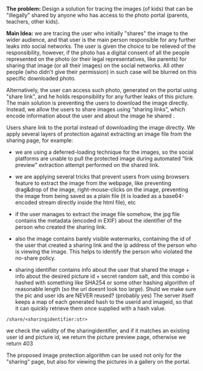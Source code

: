 **The problem:** Design a solution for tracing the images (of kids) that can be "illegally" shared by anyone who has access to the photo portal (parents, teachers, other kids). 

**Main Idea:** we are tracing the user who initially "shares" the image to the wider audience, and that user is the main person responsible for any further leaks into social networks. 
The user is given the choice to be relieved of the responsibility, however, if the photo has a digital consent of all the people represented on the photo (or their legal representatives, like parents) for sharing that image (or all their images) on the social networks. All other people (who didn't give their permission) in such case will be blurred on this specific downloaded photo.

Alternatively, the user can access such photo, generated on the portal using "share link", and he holds responsibility for any further leaks of this picture.
The main solution is preventing the users to download the image directly. Instead, we allow the users to share images using “sharing links”, which encode information about the user and about the image he shared .

Users share link to the portal instead of downloading the image directly.
We apply several layers of protection against extracting an image file from the sharing page, for example:
- we are using a deferred-loading technique for the images, so the social platforms are unable to pull the protected image during automated “link preview” extraction attempt performed on the shared link.
- we are applying several tricks that prevent users from using browsers feature to extract the image from the webpage, like preventing drag&drop of the image, right-mouse-clicks on the image, preventing the image from being saved as a plain file (it is loaded as a base64-encoded stream directly inside the html file), etc
- if the user manages to extract the image file somehow, the jpg file contains the metadata (encoded in EXIF) about the identifier of the person who created the sharing link.
- also the image contains barely visible watermarks, containing the id of the user that created a sharing link and the ip address of the person who is viewing the image. This helps to identify the person who violated the no-share policy.

- sharing identifier contains info about the user that shared the image + info about the desired picture id + secret random salt, and this combo is hashed with something like SHA254 or some other hashing algorithm of reasonable length (so the url doesnt look too large). Shuld we make sure the pic and user ids are NEVER reused? (probably yes) The server itself keeps a map of each generated hash to the userid and imageid, so that it can quickly retrieve them once supplied with a hash value.
```
/share/<sharingidentifier:str>
```

we check the validity of the sharingidentifier, and if it matches an existing user id and picture id, we return the picture preview page, otherwise we return 403

The proposed image protection algorithm can be used not only for the "sharing" page, but also for viewing the pictures in a gallery on the portal.